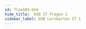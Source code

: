 ```yaml
---
id: flash03-dsb
hide_title:  DSB IT Fragen 1
sidebar_label: DSB Lernkarten IT 1
---
```

<div id="dsaFrage"></div><!-- Die Frage --> 

<table id="dsaTab1"></table><!-- Die Antworten -->

<div id="dsaTab4"></div><!-- Links zur jeweiligen Maske -->

<div id="dsaTab3"></div><!-- Die Ausgaben -->

<div hidden><img src="/img/zur.png" width="20" onload="initDB(6)" /></div><!-- Initialisierung DB --> 

<div hidden><div id="dsaTab2"><!-- Dann die Knöpfe Prüfen, Weiter, Zurück und NeuStart -->

## LERNKARTEN Beauftragte IT <br /><br />

###	<input type="button" class="knopf trans" id="blaKnopf" value="Prüfen"   onClick="dsaFragen(11)"/>   

###	<input type="button" class="knopf trans" id="oraKnopf" value="Weiter"   onClick="dsaFragen(12)"/>   

###	<input type="button" class="knopf trans" id="gruKnopf" value="Zurück"   onClick="dsaFragen(13)"/>   

###	<input type="button" class="knopf trans" id="rotKnopf" value="NeuStart" onClick="initDB(6)"/>   
</div></div>
		